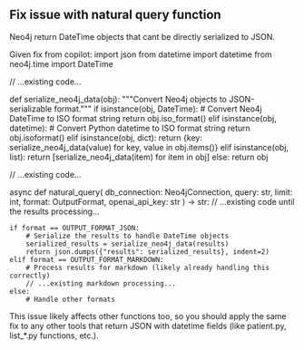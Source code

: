 ## Fix issue with natural query function
Neo4j return DateTime objects that cant be directly serialized to JSON.

Given fix from copilot:
import json
from datetime import datetime
from neo4j.time import DateTime

// ...existing code...

def serialize_neo4j_data(obj):
    """Convert Neo4j objects to JSON-serializable format."""
    if isinstance(obj, DateTime):
        # Convert Neo4j DateTime to ISO format string
        return obj.iso_format()
    elif isinstance(obj, datetime):
        # Convert Python datetime to ISO format string
        return obj.isoformat()
    elif isinstance(obj, dict):
        return {key: serialize_neo4j_data(value) for key, value in obj.items()}
    elif isinstance(obj, list):
        return [serialize_neo4j_data(item) for item in obj]
    else:
        return obj

// ...existing code...

async def natural_query(
    db_connection: Neo4jConnection,
    query: str,
    limit: int,
    format: OutputFormat,
    openai_api_key: str
) -> str:
    // ...existing code until the results processing...
    
    if format == OUTPUT_FORMAT_JSON:
        # Serialize the results to handle DateTime objects
        serialized_results = serialize_neo4j_data(results)
        return json.dumps({"results": serialized_results}, indent=2)
    elif format == OUTPUT_FORMAT_MARKDOWN:
        # Process results for markdown (likely already handling this correctly)
        // ...existing markdown processing...
    else:
        # Handle other formats


This issue likely affects other functions too, so you should apply the same fix to any other tools that return JSON with datetime fields (like patient.py, list_*.py functions, etc.).